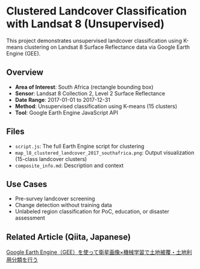 
# Clustered Landcover Classification with Landsat 8 (Unsupervised)

This project demonstrates unsupervised landcover classification
using K-means clustering on Landsat 8 Surface Reflectance data via Google Earth Engine (GEE).

## Overview

- **Area of Interest**: South Africa (rectangle bounding box)
- **Sensor**: Landsat 8 Collection 2, Level 2 Surface Reflectance
- **Date Range**: 2017-01-01 to 2017-12-31
- **Method**: Unsupervised classification using K-means (15 clusters)
- **Tool**: Google Earth Engine JavaScript API

## Files

- `script.js`: The full Earth Engine script for clustering
- `map_l8_clustered_landcover_2017_southafrica.png`: Output visualization (15-class landcover clusters)
- `composite_info.md`: Description and context

## Use Cases

- Pre-survey landcover screening
- Change detection without training data
- Unlabeled region classification for PoC, education, or disaster assessment

## Related Article (Qiita, Japanese)

[Google Earth Engine（GEE）を使って衛星画像×機械学習で土地被覆・土地利用分類を行う](https://qiita.com/akkTYO/items/0db1e565d2337814d05b)
